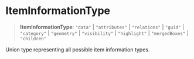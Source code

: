 # ItemInformationType

> **ItemInformationType**: `"data"` \| `"attributes"` \| `"relations"` \| `"guid"` \| `"category"` \| `"geometry"` \| `"visibility"` \| `"highlight"` \| `"mergedBoxes"` \| `"children"`

Union type representing all possible item information types.
